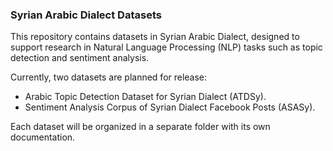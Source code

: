 ### Syrian Arabic Dialect Datasets
This repository contains datasets in Syrian Arabic Dialect, designed to support research in Natural Language Processing (NLP) tasks such as topic detection and sentiment analysis.

Currently, two datasets are planned for release:

- Arabic Topic Detection Dataset for Syrian Dialect (ATDSy).
- Sentiment Analysis Corpus of Syrian Dialect Facebook Posts (ASASy).

Each dataset will be organized in a separate folder with its own documentation.
